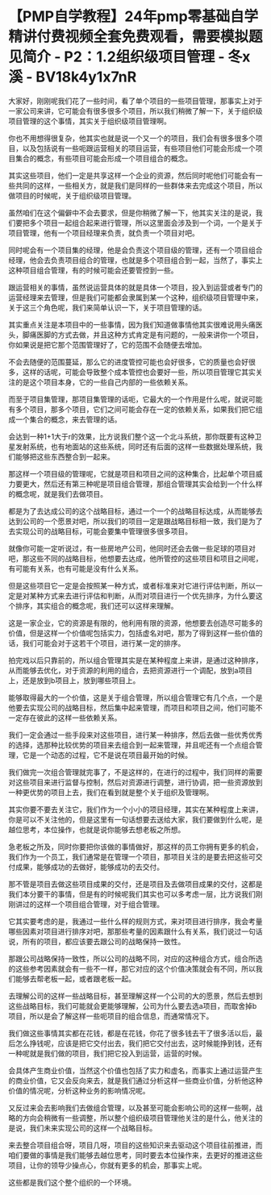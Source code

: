 # 【PMP自学教程】24年pmp零基础自学精讲付费视频全套免费观看，需要模拟题见简介 - P2：1.2组织级项目管理 - 冬x溪 - BV18k4y1x7nR

大家好，刚刚呢我们花了一些时间，看了单个项目的一些项目管理，那事实上对于一家公司来讲，它可能会有很多很多个项目，所以我们稍微了解一下，关于组织级项目管理的这个事情，其实关于组织级项目管理啊。

你也不用想得很复杂，他其实也就是说一个又一个的项目，我们会有很多很多个项目，以及包括说有一些呃跟运营相关的项目运营，有些项目他们可能会形成一个项目集合的概念，有些项目可能会形成一个项目组合的概念。

其实这些项目，他们一定是共享这样一个企业的资源，然后同时呢他们可能会有一些共同的这样，一些相关方，就是我们是同样的一些群体来去完成这个项目，所以做项目的时候呢，关于组织级项目管理。

虽然咱们在这个偏僻中不会去要求，但是你稍微了解一下，他其实关注的是说，我们要把多个项目一起组合起来进行管理，所以这里面会涉及到一个词，一个是关于项目管理，他有一个项目经理来负责，就负责一个项目对吧。

同时呢会有一个项目集的经理，他是会负责这个项目级的管理，还有一个项目组合经理，他会去负责项目组合的管理，也就是多个项目组合到一起，当然了，事实上这种项目组合管理，有的时候可能会还要管控到一些。

跟运营相关的事情，虽然说运营具体的就是具体一个项目，投入到运营或者专门的运营经理来去管理，但是我们可能都会隶属到某一个这种，组织级项目管理中来，关于这三个角色呢，我们来简单认识一下，关于项目管理的话。

其实重点关注是本项目中的一些事情，因为我们知道做事情他其实很难说用头痛医头，脚痛医脚的方式去做，并且这种方式肯定是有问题的，一般来讲你一个项目，你如果说是把它那个范围管理好了，它的范围不会随便去增加。

不会去随便的范围蔓延，那么它的进度管控可能也会好很多，它的质量也会好很多，这样的话呢，可能会导致整个成本管控也会要好一些，所以项目管理它其实关注的是这个项目本身，它的一些自己内部的一些依赖关系。

而至于项目集管理，那项目集管理的话呃，它最大的一个作用是什么呢，就说可能有多个项目，那多个项目，它们之间可能会存在一定的依赖关系，如果我们把它组成一个集合的概念，来去管理的话。

会达到一种1+1大于r的效果，比方说我们整个这一个北斗系统，那你既要有这种卫星发射系统，也有地面站的这些系统，同时还有后面的这样一些数据处理系统，我们能够把这些东西整合到一起来。

那这样一个项目级的管理呢，它就是项目和项目之间的这种集合，比起单个项目威力要更大，然后还有第三种呢是项目组合管理，那组合管理其实会给到一个什么样的概念呢，就是我们去做项目。

都是为了去达成公司的这个战略目标，通过一个一个的战略目标达成，从而能够去达到公司的一个愿景对吧，所以我们的项目一定是跟战略目标相一致，我们是为了去实现公司的战略目标，可能会要集中管理很多很多项目。

就像你可能一定听说过，有一些房地产公司，他同时还会去做一些足球的项目对吧，那这些不同的战略目标，他想要去达成，他所管控的这些项目和项目之间呢，有可能有关系，也有可能是没有什么关系。

但是这些项目它一定是会按照某一种方式，或者标准来对它进行评估判断，所以一定是对某种方式来去进行评估和判断，从而对项目进行一个优先排序，为什么要这个排序，其实组合的概念呢，我们还可以这样来理解。

这是一家企业，它的资源是有限的，他利用有限的资源，他想要去创造尽可能多的价值，但是这样一个价值呢包括实力，包括虚名对吧，那为了得到这样一些价值的话，我们可能会对于这若干个项目，进行某一定的排序。

拍完戏以后只靠前的，所以组合管理其实是在某种程度上来讲，是通过这种排序，从而能够去优化，对于资源的利用的组合，去把资源进行一个调配，放到a项目上，还是放到b项目上，放到哪些项目上。

能够取得最大的一个价值，这是关于组合管理，所以组合管理它有几个点，一个是他要去实现公司的战略目标，然后集中起来管理，而项目和项目之间，他们可能不一定存在彼此的这样一些依赖关系。

我们一定会通过一些手段来对这些项目，进行某一种排序，然后去做一些优秀优秀的选择，选那种比较优势的项目来去组合到一起来管理，并且呢还有一个点组合管理，它是一个动态的过程，它不是说在项目最开始的时候。

我们做完一次组合管理就完事了，不是这样的，在进行的过程中，我们同样的需要对这些项目来进行监督与控制，然后对资源进行调整，进行协调，把一些资源放到一种更优势的项目上去，我们在看到就是整个关于组织及管理啊。

其实你要不要去关注它，我们作为一个小小的项目经理，其实在某种程度上来讲，你是可以不关注他的，但是这里有一句话想要去送给大家，我们要做到什么呢，是越位思考，本位操作，也就是说你能够去想老板之所想。

急老板之所及，同时你要把你该做的事情做好，那这样的员工你拥有更多的机会，我们作为一个员工，我们通常是在管理一个项目，那项目关注的是要去把这些可交付成果，能够成功的去做好，能够成功的去交付。

那不管是项目去做这些项目成果的交付，还是项目及去做项目成果的交付，这都是我们本分要干的事情，但是有的时候呢我们其实也可以多考虑一层，比方说我们刚刚讲过的这样一个项目组合管理，对于组合管理。

它其实要考虑的是，我通过一些什么样的规则方式，来对项目进行排序，我会考量哪些因素对项目进行排序对吧，那那些考量的因素跟什么有关系，我们说过一句话说，所有的项目，都应该要去跟公司的战略保持一致性。

那跟公司战略保持一致性，所以公司的战略不同，对应的这种组合方式，组合所选的这些参考因素就会有一些不一样，那它对应的这个价值决策就会有不同，所以我们能够去帮老板一起，或者跟老板一起。

去理解公司的这样一些战略目标，甚至理解这样一个公司的大的愿景，然后去想到这些战略目标，我们可能就会更能够理解，公司为什么要去选a项目，而取舍掉b项目，所以是会了解这样一些呃项目的组合信息，而通常情况下。

我们做这些事情其实都在花钱，都是在花钱，你花了很多钱去干了很多活以后，最后怎么挣钱呢，应该是把它交付出去，我们把它交付出去，这时候能挣到钱，还有一种呢就是我们做的项目，我们把它投入到运营，运营的时候。

会具体产生商业价值，当然这个价值也包括了实力和虚名，而事实上通过运营产生的商业价值，它又会反向来去，就是我们通过分析这样一些商业价值，分析他这种价值的情况呢，分析这种业务的影响情况呢。

又反过来会去影响我们去做组合管理，以及甚至可能会影响公司的这样一些啊，战略的方向会稍微有一些调整，所以整个组织级项目管理他关注的是什么，他关注的是说，我们未来实现公司的这样一个战略目标。

来去整合项目组合呀，项目几呀，项目的这些知识来去驱动这个项目往前推进，而咱们要做的事情是我们能够去越位思考，同时要去本位操作来，去更好的推进这些项目，让你的领导少操点心，你就有更多的机会，那事实上呢。

这些都是我们这个整个组织的一个环境。